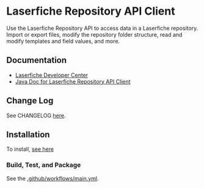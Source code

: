 # Laserfiche Repository API Client

Use the Laserfiche Repository API to access data in a Laserfiche repository. Import or export files, modify the repository folder structure, read and modify templates and field values, and more.

## Documentation

- [Laserfiche Developer Center](https://developer.laserfiche.com/)
- [Java Doc for Laserfiche Repository API Client](https://laserfiche.github.io/lf-repository-api-client-java/docs/2.x/index.html)

## Change Log

See CHANGELOG [here](https://github.com/Laserfiche/lf-repository-api-client-java/blob/HEAD/CHANGELOG.md).

## Installation

To install, [see here](https://central.sonatype.com/artifact/com.laserfiche/lf-repository-api-client/)

### Build, Test, and Package

See the [.github/workflows/main.yml](https://github.com/Laserfiche/lf-repository-api-client-java/blob/HEAD/.github/workflows/main.yml).
